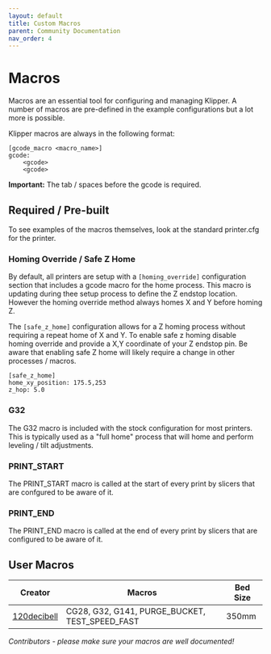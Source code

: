 ```yaml
---
layout: default
title: Custom Macros
parent: Community Documentation
nav_order: 4
---
```


# Macros

Macros are an essential tool for configuring and managing Klipper.  A number of macros are pre-defined in the example configurations but a lot more is possible.

Klipper macros are always in the following format:

```
[gcode_macro <macro_name>]
gcode:
    <gcode>
    <gcode>
```

**Important:** The tab / spaces before the gcode is required.

## Required / Pre-built

To see examples of the macros themselves, look at the standard printer.cfg for the printer.

### Homing Override / Safe Z Home

By default, all printers are setup with a `[homing_override]` configuration section that includes a gcode macro for the home process.  This macro is updating during thee setup process to define the Z endstop location.  However the homing override method always homes X and Y before homing Z.

The `[safe_z_home]` configuration allows for a Z homing process without requiring a repeat home of X and Y.  To enable safe z homing disable homing override and provide a X,Y coordinate of your Z endstop pin.  Be aware that enabling safe Z home will likely require a change in other processes / macros.

```
[safe_z_home]
home_xy_position: 175.5,253
z_hop: 5.0
```

### G32

The G32 macro is included with the stock configuration for most printers.  This is typically used as a "full home" process that will home and perform leveling / tilt adjustments.

### PRINT_START

The PRINT_START macro is called at the start of every print by slicers that are confgured to be aware of it.

### PRINT_END

The PRINT_END macro is called at the end of every print by slicers that are configured to be aware of it.

## User Macros

| Creator | Macros | Bed Size |
| --- | --- | --- |
| [120decibell](./macros/120decibell.cfg) | CG28, G32, G141, PURGE\_BUCKET, TEST\_SPEED\_FAST | 350mm |

_Contributors - please make sure your macros are well documented!_
